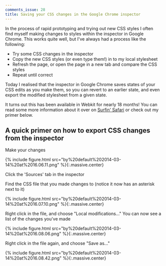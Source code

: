 ```yaml
---
comments_issue: 28
title: Saving your CSS changes in the Google Chrome inspector
---
```

In the process of rapid prototyping and trying out new CSS styles I often find myself making changes to styles within the inspector in Google Chrome. This works quite well, but I've always had a process like the following:

<!-- more -->

- Try some CSS changes in the inspector
- Copy the new CSS styles (or even type them!) in to my local stylesheet
- Refresh the page, or open the page in a new tab and compare the CSS styles
- Repeat until correct

Today I realised that the inspector in Google Chrome saves states of your CSS edits as you make them, so you can revert to an earlier state, and even export the modified stylesheet from a given state.

It turns out this has been available in Webkit for nearly 18 months! You can read some more information about it over on [Surfin' Safari](http://www.webkit.org/blog/1463/web-inspector-styles-enhanced/) or check out my primer below.

## A quick primer on how to export CSS changes from the inspector

Make your changes

{% include figure.html src="by%20default%202014-03-14%20at%2016.06.11.png" %}{:.massive.center}

Click the 'Sources' tab in the inspector

Find the CSS file that you made changes to (notice it now has an asterisk next to it)

{% include figure.html src="by%20default%202014-03-14%20at%2016.07.10.png" %}{:.massive.center}

Right click in the file, and choose "Local modifications..."
  You can now see a list of the changes you've made

{% include figure.html src="by%20default%202014-03-14%20at%2016.08.06.png" %}{:.massive.center}

Right click in the file again, and choose "Save as..."

{% include figure.html src="by%20default%202014-03-14%20at%2016.08.42.png" %}{:.massive.center}
